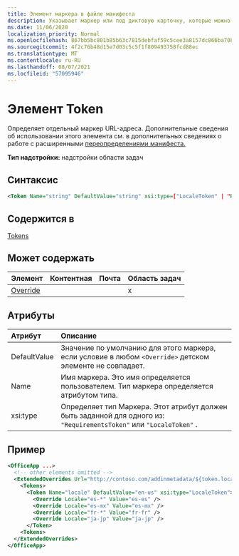 ```yaml
---
title: Элемент маркера в файле манифеста
description: Указывает маркер или под диктовую карточку, которые можно использовать с шаблонами URL-адресов в манифесте.
ms.date: 11/06/2020
localization_priority: Normal
ms.openlocfilehash: 867bb5bc801b85b63c7815debfaf59c5cee3a8157dc866ba7082803ee1d7fe2a
ms.sourcegitcommit: 4f2c76b48d15e7d03c5c5f1f809493758fcd88ec
ms.translationtype: MT
ms.contentlocale: ru-RU
ms.lasthandoff: 08/07/2021
ms.locfileid: "57095946"
---
```

# <a name="token-element"></a>Элемент Token

Определяет отдельный маркер URL-адреса. Дополнительные сведения об использовании этого элемента см. в дополнительных сведениях о работе с расширенными [переопределениями манифеста.](../../develop/extended-overrides.md)

**Тип надстройки:** надстройки области задач

## <a name="syntax"></a>Синтаксис

```XML
<Token Name="string" DefaultValue="string" xsi:type=["LocaleToken" | "RequirementsToken"] ></Token>
```

## <a name="contained-in"></a>Содержится в

[Tokens](tokens.md)

## <a name="can-contain"></a>Может содержать

|Элемент|Контентная|Почта|Область задач|
|:-----|:-----|:-----|:-----|
|[Override](override.md)|||x|

## <a name="attributes"></a>Атрибуты

|Атрибут|Описание|
|:-----|:-----|
|DefaultValue|Значение по умолчанию для этого маркера, если условие в любом `<Override>` детском элементе не совпадает.|
|Name|Имя маркера. Это имя определяется пользователем. Тип маркера определяется атрибутом типа.|
|xsi:type|Определяет тип Маркера. Этот атрибут должен быть заданной для одного из:  `"RequirementsToken"` или  `"LocaleToken"` .|

## <a name="example"></a>Пример

```XML
<OfficeApp ...>
  <!-- other elements omitted -->
  <ExtendedOverrides Url="http://contoso.com/addinmetadata/${token.locale}/extended-manifest-overrides.json">
    <Tokens>
      <Token Name="locale" DefaultValue="en-us" xsi:type="LocaleToken">
        <Override Locale="es-*" Value="es-es" />
        <Override Locale="es-mx" Value="es-mx" />
        <Override Locale="fr-*" Value="fr-fr" />
        <Override Locale="ja-jp" Value="ja-jp" />
      </Token>
    <Tokens>
  </ExtendedOverrides>
</OfficeApp>
```